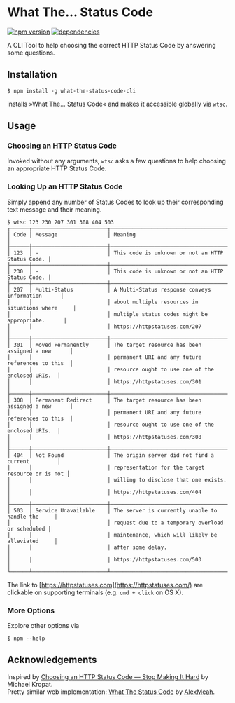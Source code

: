 # What The... Status Code

[![npm version](https://badge.fury.io/js/what-the-status-code-cli.svg)](https://badge.fury.io/js/what-the-status-code-cli) [![dependencies](https://david-dm.org/ta2edchimp/what-the-status-code-cli.svg?theme=shields.io)](https://david-dm.org/ta2edchimp/what-the-status-code-cli)

A CLI Tool to help choosing the correct HTTP Status Code by answering some questions.

## Installation

```
$ npm install -g what-the-status-code-cli
```

installs »What The... Status Code« and makes it accessible globally via `wtsc`.

## Usage

### Choosing an HTTP Status Code

Invoked without any arguments, `wtsc` asks a few questions to help choosing an appropriate HTTP Status Code.

### Looking Up an HTTP Status Code

Simply append any number of Status Codes to look up their corresponding text message and their meaning.

```
$ wtsc 123 230 207 301 308 404 503
┌──────┬────────────────────────┬──────────────────────────────────────────────────┐
│ Code │ Message                │ Meaning                                          │
├──────┼────────────────────────┼──────────────────────────────────────────────────┤
│ 123  │ -                      │ This code is unknown or not an HTTP Status Code. │
├──────┼────────────────────────┼──────────────────────────────────────────────────┤
│ 230  │ -                      │ This code is unknown or not an HTTP Status Code. │
├──────┼────────────────────────┼──────────────────────────────────────────────────┤
│ 207  │ Multi-Status           │ A Multi-Status response conveys information      │
│      │                        │ about multiple resources in situations where     │
│      │                        │ multiple status codes might be appropriate.      │
│      │                        │ https://httpstatuses.com/207                     │
├──────┼────────────────────────┼──────────────────────────────────────────────────┤
│ 301  │ Moved Permanently      │ The target resource has been assigned a new      │
│      │                        │ permanent URI and any future references to this  │
│      │                        │ resource ought to use one of the enclosed URIs.  │
│      │                        │ https://httpstatuses.com/301                     │
├──────┼────────────────────────┼──────────────────────────────────────────────────┤
│ 308  │ Permanent Redirect     │ The target resource has been assigned a new      │
│      │                        │ permanent URI and any future references to this  │
│      │                        │ resource ought to use one of the enclosed URIs.  │
│      │                        │ https://httpstatuses.com/308                     │
├──────┼────────────────────────┼──────────────────────────────────────────────────┤
│ 404  │ Not Found              │ The origin server did not find a current         │
│      │                        │ representation for the target resource or is not │
│      │                        │ willing to disclose that one exists.             │
│      │                        │ https://httpstatuses.com/404                     │
├──────┼────────────────────────┼──────────────────────────────────────────────────┤
│ 503  │ Service Unavailable    │ The server is currently unable to handle the     │
│      │                        │ request due to a temporary overload or scheduled │
│      │                        │ maintenance, which will likely be alleviated     │
│      │                        │ after some delay.                                │
│      │                        │ https://httpstatuses.com/503                     │
└──────┴────────────────────────┴──────────────────────────────────────────────────┘
```

The link to [https://httpstatuses.com](https://httpstatuses.com/) are clickable on supporting terminals (e.g. `cmd + click` on OS X).

### More Options

Explore other options via

```
$ npm --help
```

## Acknowledgements

Inspired by [Choosing an HTTP Status Code — Stop Making It Hard](http://racksburg.com/choosing-an-http-status-code/) by Michael Kropat.  
Pretty similar web implementation: [What The Status Code](http://alexmeah.com/what-the-status-code/#/home) by [AlexMeah](https://github.com/AlexMeah/what-the-status-code).
